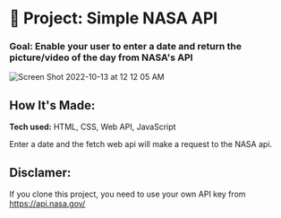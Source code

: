 # 🚀 Project: Simple NASA API

### Goal: Enable your user to enter a date and return the picture/video of the day from NASA's API

![Screen Shot 2022-10-13 at 12 12 05 AM](https://user-images.githubusercontent.com/91163017/195500874-df641ffc-7ea2-469d-bf32-842b06c36405.png)


## How It's Made:

**Tech used:** HTML, CSS, Web API, JavaScript

Enter a date and the fetch web api will make a request to the NASA api. 

## Disclamer:

If you clone this project, you need to use your own API key from https://api.nasa.gov/
